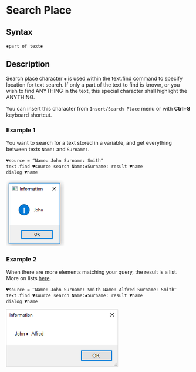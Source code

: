 # Search Place

## Syntax

```G1ANT
✱part of text✱
```

## Description

Search place character `✱`  is used within the text.find command to specify location for text search. If only a part of the text to find is known, or you wish to find ANYTHING in the text, this special character shall highlight the ANYTHING.

You can insert this character from `Insert/Search Place` menu or with **Ctrl+8** keyboard shortcut.

### Example 1

You want to search for a text stored in a variable, and get everything between texts `Name:` and `Surname:`. 

```G1ANT
♥source = ‴Name: John Surname: Smith‴
text.find ♥source search Name:✱Surname: result ♥name
dialog ♥name
```

![img](https://github.com/G1ANT-Robot/G1ANT.Manual/blob/develop/-assets/search1_v1.png)

### Example 2

When there are more elements matching your query, the result is a list. More on lists [here](array-separator.md).

```G1ANT
♥source = ‴Name: John Surname: Smith Name: Alfred Surname: Smith‴
text.find ♥source search Name:✱Surname: result ♥name
dialog ♥name
```

![](https://github.com/G1ANT-Robot/G1ANT.Manual/blob/develop/-assets/search2.png)

